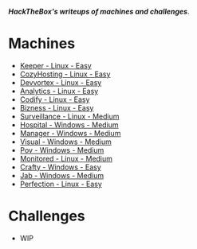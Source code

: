 ***HackTheBox's writeups of machines and challenges***.

# Machines

- [Keeper - Linux - Easy](./Keeper.md)
- [CozyHosting - Linux - Easy](./CozyHosting.md)
- [Devvortex - Linux - Easy](./Devvortex.md)
- [Analytics - Linux - Easy](./Analytics.md)
- [Codify - Linux - Easy](./Codify.md)
- [Bizness - Linux - Easy](./Bizness.md)
- [Surveillance - Linux - Medium](./Surveillance.md)
- [Hospital - Windows - Medium](./Hospital.md)
- [Manager - Windows - Medium](./Manager.md)
- [Visual - Windows - Medium](./Visual.md)
- [Pov - Windows - Medium](./Pov.md)
- [Monitored - Linux - Medium](./Monitored.md)
- [Crafty - Windows - Easy](./Crafty.md)
- [Jab - Windows - Medium](./Jab.md)
- [Perfection - Linux - Easy](./Perfection.md)

# Challenges

- WIP
